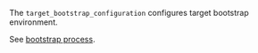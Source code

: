 
The `target_bootstrap_configuration` configures target bootstrap environment.

See [bootstrap process][1].

[1]: docs/bootstrap.md

